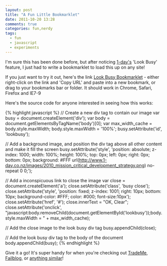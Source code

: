 ```yaml
---
layout: post
title: "A Fun Little Bookmarklet"
date: 2011-10-20 13:28
comments: true
categories: fun,nerdy
tags:
  - fun
  - javascript
  - experiments
---
```


I'm sure this has been done before, but after noticing [1-day's](http://www.1-day.co.nz)  'Look Busy' feature, I just had to write a bookmarklet to load this up on any site!

If you just want to try it out, here's the link <a href="javascript:var busy=document.createElement('div');var body=document.getElementsByTagName('body')[0];var max_width_cache=body.getAttribute('max-width');body.style.maxWidth='100%';busy.setAttribute('id','lookbusy');busy.setAttribute('style','position: absolute; z-index: 1000; width: 100%; height: 100%; top: 0px; left: 0px; right: 0px; bottom: 0px; background: #FFF url(http://www.1-day.co.nz/images/2010_mission_critical_development_strategy.png) no-repeat 0 0;');var close=document.createElement('a');close.setAttribute('class','busy close');close.setAttribute('style','position: fixed; z-index: 1001; right: 10px; bottom: 10px; background-color: #FFF; color: #000; font-size:10px');close.setAttribute('href','#');close.innerText='OK, Clear';close.setAttribute('onclick',&quot;javascript:body.removeChild(document.getElementById('lookbusy'));body.style.maxWidth = &quot; + max_width_cache);busy.appendChild(close);body.appendChild(busy)">Look Busy Bookmarklet</a> - either right-click on the link and 'Copy URL' and paste into a new bookmark, or drag to your bookmarks bar or folder. It should work in Chrome, Safari, Firefox and IE7-9

Here's the source code for anyone interested in seeing how this works:

{% highlight javascript %}
// Create a new div tag to contain our image
var busy = document.createElement('div');
var body = document.getElementsByTagName('body')[0];
var max_width_cache = body.style.maxWidth;
body.style.maxWidth = '100%';
busy.setAttribute('id', 'lookbusy');

// Add a background image, and position the div tag above all other content and make it fill the screen
busy.setAttribute('style', 'position: absolute; z-index: 1000; width: 100%; height: 100%; top: 0px; left: 0px; right: 0px; bottom: 0px; background: #FFF url(http://www.1-day.co.nz/images/2010_mission_critical_development_strategy.png) no-repeat 0 0;');

// Add a inconspicuous link to close the image
var close = document.createElement('a');
close.setAttribute('class', 'busy close');
close.setAttribute('style', 'position: fixed; z-index: 1001; right: 10px; bottom: 10px; background-color: #FFF; color: #000; font-size:10px');
close.setAttribute('href', '#');
close.innerText = "OK, Clear";
close.setAttribute('onclick', "javascript:body.removeChild(document.getElementById('lookbusy'));body.style.maxWidth = " + max_width_cache);

// Add the close image to the look busy div tag
busy.appendChild(close);

// Add the look busy div tag to the body of the document
body.appendChild(busy);
{% endhighlight %}

Give it a go! It's super handy for when you're checking out [TradeMe](http://www.trademe.co.nz), [Failblog](http://failblog.org), or [anything similar](http://images.google.com?q=wink)!

